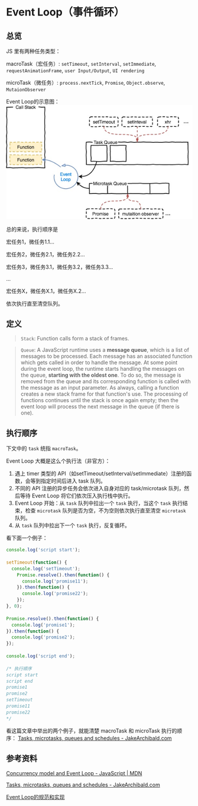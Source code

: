 # Event Loop（事件循环）

## 总览
JS 里有两种任务类型：

macroTask（宏任务）: `setTimeout`, `setInterval`, `setImmediate`, `requestAnimationFrame`, `user Input/Output`, `UI rendering`

microTask（微任务）: `process.nextTick`, `Promise`, `Object.observe`, `MutaionObserver`

Event Loop的示意图：
![event_loop_1](./images/event_loop/event_loop_1.jpg)

总的来说，执行顺序是

宏任务1，微任务1.1…

宏任务2，微任务2.1，微任务2.2…

宏任务3，微任务3.1，微任务3.2，微任务3.3…

…

宏任务X，微任务X.1，微任务X.2…

依次执行直至清空队列。

## 定义
> `Stack`: Function calls form a stack of frames.

> `Queue`: A JavaScript runtime uses a **message queue**, which is a list of messages to be processed. Each message has an associated function which gets called in order to handle the message.
> At some point during the event loop, the runtime starts handling the messages on the queue, **starting with the oldest one**. To do so, the message is removed from the queue and its corresponding function is called with the message as an input parameter. As always, calling a function creates a new stack frame for that function's use.
> The processing of functions continues until the stack is once again empty; then the event loop will process the next message in the queue (if there is one).

## 执行顺序
下文中的 `task` 统指 `macroTask`。

Event Loop 大概是这么个执行法（非官方）：
1. 遇上 timer 类型的 API（如setTimeout/setInterval/setImmediate）注册的函数，会等到指定时间后进入 task 队列。
2. 不同的 API 注册的异步任务会依次进入自身对应的 task/microtask 队列，然后等待 Event Loop 将它们依次压入执行栈中执行。
3. Event Loop 开始：从 `task` 队列中拉出一个 `task` 执行，当这个 `task` 执行结束，检查 `microtask` 队列是否为空，不为空则依次执行直至清空 `microtask` 队列。
4. 从 `task` 队列中拉出下一个 `task` 执行，反复循环。

看下面一个例子：
```js
console.log('script start');

setTimeout(function() {
  console.log('setTimeout');
    Promise.resolve().then(function() {
      console.log('promise11');
    }).then(function() {
      console.log('promise22');
    });
}, 0);

Promise.resolve().then(function() {
  console.log('promise1');
}).then(function() {
  console.log('promise2');
});

console.log('script end');

/* 执行顺序
script start
script end
promise1
promise2
setTimeout
promise11
promise22
*/
```

看这篇文章中举出的两个例子，就能清楚 macroTask 和 microTask 执行的顺序：
[Tasks, microtasks, queues and schedules - JakeArchibald.com](https://jakearchibald.com/2015/tasks-microtasks-queues-and-schedules/)

## 参考资料
[Concurrency model and Event Loop - JavaScript | MDN](https://developer.mozilla.org/en-US/docs/Web/JavaScript/EventLoop)

[Tasks, microtasks, queues and schedules - JakeArchibald.com](https://jakearchibald.com/2015/tasks-microtasks-queues-and-schedules/)

[Event Loop的规范和实现](https://zhuanlan.zhihu.com/p/33087629)